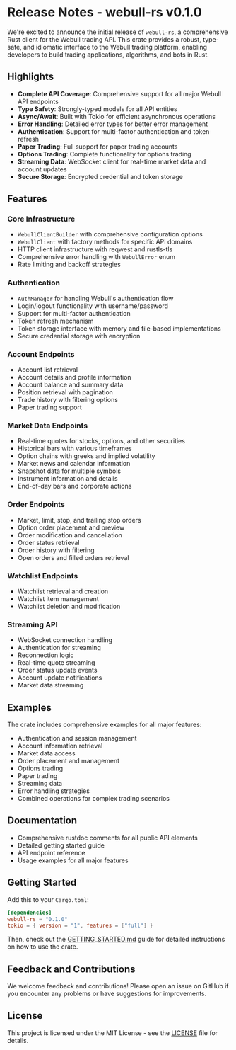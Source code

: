 # Release Notes - webull-rs v0.1.0

We're excited to announce the initial release of `webull-rs`, a comprehensive Rust client for the Webull trading API. This crate provides a robust, type-safe, and idiomatic interface to the Webull trading platform, enabling developers to build trading applications, algorithms, and bots in Rust.

## Highlights

- **Complete API Coverage**: Comprehensive support for all major Webull API endpoints
- **Type Safety**: Strongly-typed models for all API entities
- **Async/Await**: Built with Tokio for efficient asynchronous operations
- **Error Handling**: Detailed error types for better error management
- **Authentication**: Support for multi-factor authentication and token refresh
- **Paper Trading**: Full support for paper trading accounts
- **Options Trading**: Complete functionality for options trading
- **Streaming Data**: WebSocket client for real-time market data and account updates
- **Secure Storage**: Encrypted credential and token storage

## Features

### Core Infrastructure

- `WebullClientBuilder` with comprehensive configuration options
- `WebullClient` with factory methods for specific API domains
- HTTP client infrastructure with reqwest and rustls-tls
- Comprehensive error handling with `WebullError` enum
- Rate limiting and backoff strategies

### Authentication

- `AuthManager` for handling Webull's authentication flow
- Login/logout functionality with username/password
- Support for multi-factor authentication
- Token refresh mechanism
- Token storage interface with memory and file-based implementations
- Secure credential storage with encryption

### Account Endpoints

- Account list retrieval
- Account details and profile information
- Account balance and summary data
- Position retrieval with pagination
- Trade history with filtering options
- Paper trading support

### Market Data Endpoints

- Real-time quotes for stocks, options, and other securities
- Historical bars with various timeframes
- Option chains with greeks and implied volatility
- Market news and calendar information
- Snapshot data for multiple symbols
- Instrument information and details
- End-of-day bars and corporate actions

### Order Endpoints

- Market, limit, stop, and trailing stop orders
- Option order placement and preview
- Order modification and cancellation
- Order status retrieval
- Order history with filtering
- Open orders and filled orders retrieval

### Watchlist Endpoints

- Watchlist retrieval and creation
- Watchlist item management
- Watchlist deletion and modification

### Streaming API

- WebSocket connection handling
- Authentication for streaming
- Reconnection logic
- Real-time quote streaming
- Order status update events
- Account update notifications
- Market data streaming

## Examples

The crate includes comprehensive examples for all major features:

- Authentication and session management
- Account information retrieval
- Market data access
- Order placement and management
- Options trading
- Paper trading
- Streaming data
- Error handling strategies
- Combined operations for complex trading scenarios

## Documentation

- Comprehensive rustdoc comments for all public API elements
- Detailed getting started guide
- API endpoint reference
- Usage examples for all major features

## Getting Started

Add this to your `Cargo.toml`:

```toml
[dependencies]
webull-rs = "0.1.0"
tokio = { version = "1", features = ["full"] }
```

Then, check out the [GETTING_STARTED.md](GETTING_STARTED.md) guide for detailed instructions on how to use the crate.

## Feedback and Contributions

We welcome feedback and contributions! Please open an issue on GitHub if you encounter any problems or have suggestions for improvements.

## License

This project is licensed under the MIT License - see the [LICENSE](LICENSE) file for details.
